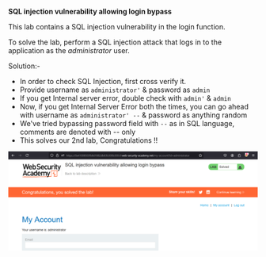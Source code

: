 **SQL injection vulnerability allowing login bypass**

This lab contains a SQL injection vulnerability in the login function.

To solve the lab, perform a SQL injection attack that logs in to the application as the _administrator_ user. 

Solution:-

* In order to check SQL Injection, first cross verify it.
* Provide username as ```administrator'``` & password as ```admin```
* If you get Internal server error, double check with ```admin'``` & ```admin```
* Now, if you get Internal Server Error both the times, you can go ahead with username as ```administrator' --``` & password as anything random
* We've tried bypassing password field with ```--``` as in SQL language, comments are denoted with -- only
* This solves our 2nd lab, Congratulations !!

![solution_lab2.png](img_2.png)

